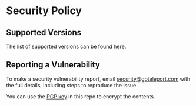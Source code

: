 # Security Policy

## Supported Versions

The list of supported versions can be found
[here](https://goteleport.com/teleport/download/).

## Reporting a Vulnerability

To make a security vulnerability report, email
[security@goteleport.com](mailto:security@goteleport.com) with the full
details, including steps to reproduce the issue.

You can use the [PGP key](gravitational.asc) in this repo to encrypt the
contents.
